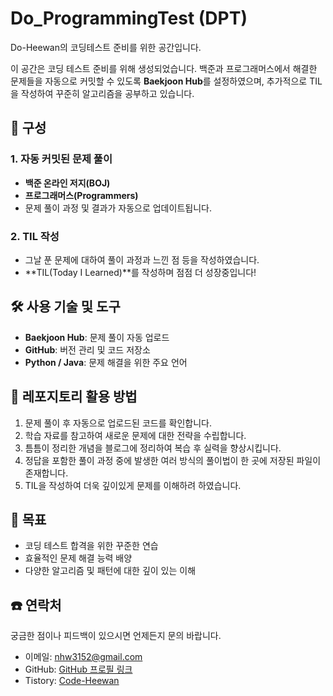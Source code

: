 # Do_ProgrammingTest (DPT)

Do-Heewan의 코딩테스트 준비를 위한 공간입니다.

이 공간은 코딩 테스트 준비를 위해 생성되었습니다. 백준과 프로그래머스에서 해결한 문제들을 자동으로 커밋할 수 있도록 **Baekjoon Hub**를 설정하였으며, 추가적으로 TIL을 작성하여 꾸준히 알고리즘을 공부하고 있습니다.

## 📌 구성

### 1. 자동 커밋된 문제 풀이
- **백준 온라인 저지(BOJ)**
- **프로그래머스(Programmers)**
- 문제 풀이 과정 및 결과가 자동으로 업데이트됩니다.

### 2. TIL 작성
- 그날 푼 문제에 대하여 풀이 과정과 느낀 점 등을 작성하였습니다.
- **TIL(Today I Learned)**를 작성하며 점점 더 성장중입니다!

## 🛠️ 사용 기술 및 도구
- **Baekjoon Hub**: 문제 풀이 자동 업로드
- **GitHub**: 버전 관리 및 코드 저장소
- **Python / Java**: 문제 해결을 위한 주요 언어

## 📂 레포지토리 활용 방법
1. 문제 풀이 후 자동으로 업로드된 코드를 확인합니다.
2. 학습 자료를 참고하여 새로운 문제에 대한 전략을 수립합니다.
3. 틈틈이 정리한 개념을 블로그에 정리하여 복습 후 실력을 향상시킵니다.
4. 정답을 포함한 풀이 과정 중에 발생한 여러 방식의 풀이법이 한 곳에 저장된 파일이 존재합니다.
5. TIL을 작성하여 더욱 깊이있게 문제를 이해하려 하였습니다.

## 🎯 목표
- 코딩 테스트 합격을 위한 꾸준한 연습
- 효율적인 문제 해결 능력 배양
- 다양한 알고리즘 및 패턴에 대한 깊이 있는 이해

## ☎️ 연락처
궁금한 점이나 피드백이 있으시면 언제든지 문의 바랍니다.

- 이메일: nhw3152@gmail.com
- GitHub: [GitHub 프로필 링크](https://github.com/do-heewan)
- Tistory: [Code-Heewan](https://do-heewan.tistory.com)

